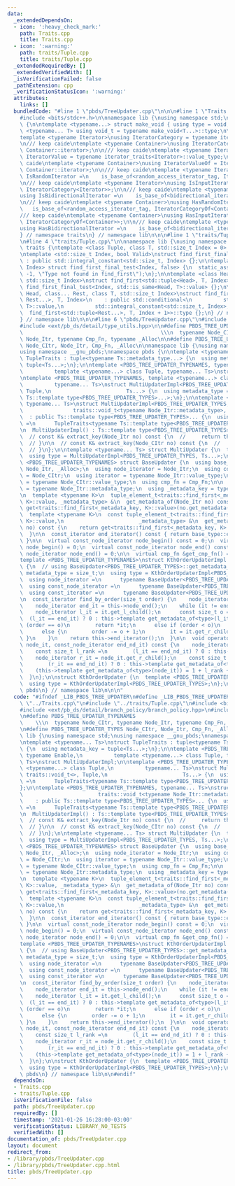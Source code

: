 ```yaml
---
data:
  _extendedDependsOn:
  - icon: ':heavy_check_mark:'
    path: Traits.cpp
    title: Traits.cpp
  - icon: ':warning:'
    path: traits/Tuple.cpp
    title: traits/Tuple.cpp
  _extendedRequiredBy: []
  _extendedVerifiedWith: []
  _isVerificationFailed: false
  _pathExtension: cpp
  _verificationStatusIcon: ':warning:'
  attributes:
    links: []
  bundledCode: "#line 1 \"pbds/TreeUpdater.cpp\"\n\n\n#line 1 \"Traits.cpp\"\n\n\n\
    #include <bits/stdc++.h>\n\nnamespace lib {\nusing namespace std;\nnamespace traits\
    \ {\n\ntemplate <typename...> struct make_void { using type = void; };\n\ntemplate\
    \ <typename... T> using void_t = typename make_void<T...>::type;\n\n/// keep caide\n\
    template <typename Iterator>\nusing IteratorCategory = typename iterator_traits<Iterator>::iterator_category;\n\
    \n/// keep caide\ntemplate <typename Container>\nusing IteratorCategoryOf = IteratorCategory<typename\
    \ Container::iterator>;\n\n/// keep caide\ntemplate <typename Iterator>\nusing\
    \ IteratorValue = typename iterator_traits<Iterator>::value_type;\n\n/// keep\
    \ caide\ntemplate <typename Container>\nusing IteratorValueOf = IteratorValue<typename\
    \ Container::iterator>;\n\n/// keep caide\ntemplate <typename Iterator>\nusing\
    \ IsRandomIterator =\n    is_base_of<random_access_iterator_tag, IteratorCategory<Iterator>>;\n\
    \n/// keep caide\ntemplate <typename Iterator>\nusing IsInputIterator =\n    is_base_of<input_iterator_tag,\
    \ IteratorCategory<Iterator>>;\n\n/// keep caide\ntemplate <typename Iterator>\n\
    using IsBidirectionalIterator =\n    is_base_of<bidirectional_iterator_tag, IteratorCategory<Iterator>>;\n\
    \n/// keep caide\ntemplate <typename Container>\nusing HasRandomIterator =\n \
    \   is_base_of<random_access_iterator_tag, IteratorCategoryOf<Container>>;\n\n\
    /// keep caide\ntemplate <typename Container>\nusing HasInputIterator =\n    is_base_of<input_iterator_tag,\
    \ IteratorCategoryOf<Container>>;\n\n/// keep caide\ntemplate <typename Container>\n\
    using HasBidirectionalIterator =\n    is_base_of<bidirectional_iterator_tag, IteratorCategoryOf<Container>>;\n\
    } // namespace traits\n} // namespace lib\n\n\n#line 1 \"traits/Tuple.cpp\"\n\n\
    \n#line 4 \"traits/Tuple.cpp\"\n\nnamespace lib {\nusing namespace std;\nnamespace\
    \ traits {\ntemplate <class Tuple, class T, std::size_t Index = 0> struct find_first;\n\
    \ntemplate <std::size_t Index, bool Valid>\nstruct find_first_final_test\n   \
    \ : public std::integral_constant<std::size_t, Index> {};\n\ntemplate <std::size_t\
    \ Index> struct find_first_final_test<Index, false> {\n  static_assert(Index ==\
    \ -1, \"Type not found in find_first\");\n};\n\ntemplate <class Head, class T,\
    \ std::size_t Index>\nstruct find_first<std::tuple<Head>, T, Index>\n    : public\
    \ find_first_final_test<Index, std::is_same<Head, T>::value> {};\n\ntemplate <class\
    \ Head, class... Rest, class T, std::size_t Index>\nstruct find_first<std::tuple<Head,\
    \ Rest...>, T, Index>\n    : public std::conditional<\n          std::is_same<Head,\
    \ T>::value,\n          std::integral_constant<std::size_t, Index>,\n        \
    \  find_first<std::tuple<Rest...>, T, Index + 1>>::type {};\n} // namespace traits\n\
    } // namespace lib\n\n\n#line 6 \"pbds/TreeUpdater.cpp\"\n#include <ext/pb_ds/detail/branch_policy/branch_policy.hpp>\n\
    #include <ext/pb_ds/detail/type_utils.hpp>\n\n#define PBDS_TREE_UPDATER_TYPENAMES\
    \                                            \\\n  typename Node_CItr, typename\
    \ Node_Itr, typename Cmp_Fn, typename _Alloc\n\n#define PBDS_TREE_UPDATER_TYPES\
    \ Node_CItr, Node_Itr, Cmp_Fn, _Alloc\n\nnamespace lib {\nusing namespace std;\n\
    using namespace __gnu_pbds;\nnamespace pbds {\n\ntemplate <typename... Ts>\nstruct\
    \ TupleTraits : tuple<typename Ts::metadata_type...> {\n  using metadata_key =\
    \ tuple<Ts...>;\n};\n\ntemplate <PBDS_TREE_UPDATER_TYPENAMES, typename Enable,\n\
    \          template <typename...> class Tuple, typename... Ts>\nstruct MultiUpdaterImpl;\n\
    \ntemplate <PBDS_TREE_UPDATER_TYPENAMES, template <typename...> class Tuple,\n\
    \          typename... Ts>\nstruct MultiUpdaterImpl<PBDS_TREE_UPDATER_TYPES, traits::void_t<>,\
    \ Tuple,\n                        Ts...> {\n  using metadata_type =\n      TupleTraits<typename\
    \ Ts::template type<PBDS_TREE_UPDATER_TYPES>...>;\n};\n\ntemplate <PBDS_TREE_UPDATER_TYPENAMES,\
    \ typename... Ts>\nstruct MultiUpdaterImpl<PBDS_TREE_UPDATER_TYPES,\n        \
    \                traits::void_t<typename Node_Itr::metadata_type>, Ts...>\n  \
    \  : public Ts::template type<PBDS_TREE_UPDATER_TYPES>... {\n  using metadata_type\
    \ =\n      TupleTraits<typename Ts::template type<PBDS_TREE_UPDATER_TYPES>...>;\n\
    \n  MultiUpdaterImpl() : Ts::template type<PBDS_TREE_UPDATER_TYPES>()... {}\n\n\
    \  // const K& extract_key(Node_Itr no) const {\n  //     return this->extract_key(*(*no));\n\
    \  // }\n\n  // const K& extract_key(Node_CItr no) const {\n  //     return this->extract_key(*(*no));\n\
    \  // }\n};\n\ntemplate <typename... Ts> struct MultiUpdater {\n  template <PBDS_TREE_UPDATER_TYPENAMES>\n\
    \  using type = MultiUpdaterImpl<PBDS_TREE_UPDATER_TYPES, Ts...>;\n};\n\ntemplate\
    \ <PBDS_TREE_UPDATER_TYPENAMES> struct BaseUpdater {\n  using base_type = detail::branch_policy<Node_CItr,\
    \ Node_Itr, _Alloc>;\n  using node_iterator = Node_Itr;\n  using const_node_iterator\
    \ = Node_CItr;\n  using iterator = typename Node_Itr::value_type;\n  using const_iterator\
    \ = typename Node_CItr::value_type;\n  using cmp_fn = Cmp_Fn;\n\n  using _metadata_type\
    \ = typename Node_Itr::metadata_type;\n  using _metadata_key = typename _metadata_type::metadata_key;\n\
    \n  template <typename K>\n  tuple_element_t<traits::find_first<_metadata_key,\
    \ K>::value, _metadata_type> &\n  get_metadata_of(Node_Itr no) const {\n    return\
    \ get<traits::find_first<_metadata_key, K>::value>(no.get_metadata());\n  }\n\n\
    \  template <typename K>\n  const tuple_element_t<traits::find_first<_metadata_key,\
    \ K>::value,\n                        _metadata_type> &\n  get_metadata_of(Node_CItr\
    \ no) const {\n    return get<traits::find_first<_metadata_key, K>::value>(no.get_metadata());\n\
    \  }\n\n  const_iterator end_iterator() const { return base_type::end_iterator();\
    \ }\n\n  virtual const_node_iterator node_begin() const = 0;\n  virtual node_iterator\
    \ node_begin() = 0;\n  virtual const_node_iterator node_end() const = 0;\n  virtual\
    \ node_iterator node_end() = 0;\n\n  virtual cmp_fn &get_cmp_fn() = 0;\n};\n\n\
    template <PBDS_TREE_UPDATER_TYPENAMES>\nstruct KthOrderUpdaterImpl : BaseUpdater<PBDS_TREE_UPDATER_TYPES>\
    \ {\n  // using BaseUpdater<PBDS_TREE_UPDATER_TYPES>::get_metadata_of;\n  using\
    \ metadata_type = size_t;\n  using type = KthOrderUpdaterImpl<PBDS_TREE_UPDATER_TYPES>;\n\
    \  using node_iterator =\n      typename BaseUpdater<PBDS_TREE_UPDATER_TYPES>::node_iterator;\n\
    \  using const_node_iterator =\n      typename BaseUpdater<PBDS_TREE_UPDATER_TYPES>::const_node_iterator;\n\
    \  using const_iterator =\n      typename BaseUpdater<PBDS_TREE_UPDATER_TYPES>::const_iterator;\n\
    \n  const_iterator find_by_order(size_t order) {\n    node_iterator it = this->node_begin();\n\
    \    node_iterator end_it = this->node_end();\n    while (it != end_it) {\n  \
    \    node_iterator l_it = it.get_l_child();\n      const size_t o =\n        \
    \  (l_it == end_it) ? 0 : this->template get_metadata_of<type>(l_it);\n      if\
    \ (order == o)\n        return *it;\n      else if (order < o)\n        it = l_it;\n\
    \      else {\n        order -= o + 1;\n        it = it.get_r_child();\n     \
    \ }\n    }\n    return this->end_iterator();\n  }\n\n  void operator()(node_iterator\
    \ node_it, const_node_iterator end_nd_it) const {\n    node_iterator l_it = node_it.get_l_child();\n\
    \    const size_t l_rank =\n        (l_it == end_nd_it) ? 0 : this->template get_metadata_of<type>(l_it);\n\
    \    node_iterator r_it = node_it.get_r_child();\n    const size_t r_rank =\n\
    \        (r_it == end_nd_it) ? 0 : this->template get_metadata_of<type>(r_it);\n\
    \    (this->template get_metadata_of<type>(node_it)) = 1 + l_rank + r_rank;\n\
    \  }\n};\n\nstruct KthOrderUpdater {\n  template <PBDS_TREE_UPDATER_TYPENAMES>\n\
    \  using type = KthOrderUpdaterImpl<PBDS_TREE_UPDATER_TYPES>;\n};\n} // namespace\
    \ pbds\n} // namespace lib\n\n\n"
  code: "#ifndef _LIB_PBDS_TREE_UPDATER\n#define _LIB_PBDS_TREE_UPDATER\n#include\
    \ \"../Traits.cpp\"\n#include \"../traits/Tuple.cpp\"\n#include <bits/stdc++.h>\n\
    #include <ext/pb_ds/detail/branch_policy/branch_policy.hpp>\n#include <ext/pb_ds/detail/type_utils.hpp>\n\
    \n#define PBDS_TREE_UPDATER_TYPENAMES                                        \
    \    \\\n  typename Node_CItr, typename Node_Itr, typename Cmp_Fn, typename _Alloc\n\
    \n#define PBDS_TREE_UPDATER_TYPES Node_CItr, Node_Itr, Cmp_Fn, _Alloc\n\nnamespace\
    \ lib {\nusing namespace std;\nusing namespace __gnu_pbds;\nnamespace pbds {\n\
    \ntemplate <typename... Ts>\nstruct TupleTraits : tuple<typename Ts::metadata_type...>\
    \ {\n  using metadata_key = tuple<Ts...>;\n};\n\ntemplate <PBDS_TREE_UPDATER_TYPENAMES,\
    \ typename Enable,\n          template <typename...> class Tuple, typename...\
    \ Ts>\nstruct MultiUpdaterImpl;\n\ntemplate <PBDS_TREE_UPDATER_TYPENAMES, template\
    \ <typename...> class Tuple,\n          typename... Ts>\nstruct MultiUpdaterImpl<PBDS_TREE_UPDATER_TYPES,\
    \ traits::void_t<>, Tuple,\n                        Ts...> {\n  using metadata_type\
    \ =\n      TupleTraits<typename Ts::template type<PBDS_TREE_UPDATER_TYPES>...>;\n\
    };\n\ntemplate <PBDS_TREE_UPDATER_TYPENAMES, typename... Ts>\nstruct MultiUpdaterImpl<PBDS_TREE_UPDATER_TYPES,\n\
    \                        traits::void_t<typename Node_Itr::metadata_type>, Ts...>\n\
    \    : public Ts::template type<PBDS_TREE_UPDATER_TYPES>... {\n  using metadata_type\
    \ =\n      TupleTraits<typename Ts::template type<PBDS_TREE_UPDATER_TYPES>...>;\n\
    \n  MultiUpdaterImpl() : Ts::template type<PBDS_TREE_UPDATER_TYPES>()... {}\n\n\
    \  // const K& extract_key(Node_Itr no) const {\n  //     return this->extract_key(*(*no));\n\
    \  // }\n\n  // const K& extract_key(Node_CItr no) const {\n  //     return this->extract_key(*(*no));\n\
    \  // }\n};\n\ntemplate <typename... Ts> struct MultiUpdater {\n  template <PBDS_TREE_UPDATER_TYPENAMES>\n\
    \  using type = MultiUpdaterImpl<PBDS_TREE_UPDATER_TYPES, Ts...>;\n};\n\ntemplate\
    \ <PBDS_TREE_UPDATER_TYPENAMES> struct BaseUpdater {\n  using base_type = detail::branch_policy<Node_CItr,\
    \ Node_Itr, _Alloc>;\n  using node_iterator = Node_Itr;\n  using const_node_iterator\
    \ = Node_CItr;\n  using iterator = typename Node_Itr::value_type;\n  using const_iterator\
    \ = typename Node_CItr::value_type;\n  using cmp_fn = Cmp_Fn;\n\n  using _metadata_type\
    \ = typename Node_Itr::metadata_type;\n  using _metadata_key = typename _metadata_type::metadata_key;\n\
    \n  template <typename K>\n  tuple_element_t<traits::find_first<_metadata_key,\
    \ K>::value, _metadata_type> &\n  get_metadata_of(Node_Itr no) const {\n    return\
    \ get<traits::find_first<_metadata_key, K>::value>(no.get_metadata());\n  }\n\n\
    \  template <typename K>\n  const tuple_element_t<traits::find_first<_metadata_key,\
    \ K>::value,\n                        _metadata_type> &\n  get_metadata_of(Node_CItr\
    \ no) const {\n    return get<traits::find_first<_metadata_key, K>::value>(no.get_metadata());\n\
    \  }\n\n  const_iterator end_iterator() const { return base_type::end_iterator();\
    \ }\n\n  virtual const_node_iterator node_begin() const = 0;\n  virtual node_iterator\
    \ node_begin() = 0;\n  virtual const_node_iterator node_end() const = 0;\n  virtual\
    \ node_iterator node_end() = 0;\n\n  virtual cmp_fn &get_cmp_fn() = 0;\n};\n\n\
    template <PBDS_TREE_UPDATER_TYPENAMES>\nstruct KthOrderUpdaterImpl : BaseUpdater<PBDS_TREE_UPDATER_TYPES>\
    \ {\n  // using BaseUpdater<PBDS_TREE_UPDATER_TYPES>::get_metadata_of;\n  using\
    \ metadata_type = size_t;\n  using type = KthOrderUpdaterImpl<PBDS_TREE_UPDATER_TYPES>;\n\
    \  using node_iterator =\n      typename BaseUpdater<PBDS_TREE_UPDATER_TYPES>::node_iterator;\n\
    \  using const_node_iterator =\n      typename BaseUpdater<PBDS_TREE_UPDATER_TYPES>::const_node_iterator;\n\
    \  using const_iterator =\n      typename BaseUpdater<PBDS_TREE_UPDATER_TYPES>::const_iterator;\n\
    \n  const_iterator find_by_order(size_t order) {\n    node_iterator it = this->node_begin();\n\
    \    node_iterator end_it = this->node_end();\n    while (it != end_it) {\n  \
    \    node_iterator l_it = it.get_l_child();\n      const size_t o =\n        \
    \  (l_it == end_it) ? 0 : this->template get_metadata_of<type>(l_it);\n      if\
    \ (order == o)\n        return *it;\n      else if (order < o)\n        it = l_it;\n\
    \      else {\n        order -= o + 1;\n        it = it.get_r_child();\n     \
    \ }\n    }\n    return this->end_iterator();\n  }\n\n  void operator()(node_iterator\
    \ node_it, const_node_iterator end_nd_it) const {\n    node_iterator l_it = node_it.get_l_child();\n\
    \    const size_t l_rank =\n        (l_it == end_nd_it) ? 0 : this->template get_metadata_of<type>(l_it);\n\
    \    node_iterator r_it = node_it.get_r_child();\n    const size_t r_rank =\n\
    \        (r_it == end_nd_it) ? 0 : this->template get_metadata_of<type>(r_it);\n\
    \    (this->template get_metadata_of<type>(node_it)) = 1 + l_rank + r_rank;\n\
    \  }\n};\n\nstruct KthOrderUpdater {\n  template <PBDS_TREE_UPDATER_TYPENAMES>\n\
    \  using type = KthOrderUpdaterImpl<PBDS_TREE_UPDATER_TYPES>;\n};\n} // namespace\
    \ pbds\n} // namespace lib\n\n#endif"
  dependsOn:
  - Traits.cpp
  - traits/Tuple.cpp
  isVerificationFile: false
  path: pbds/TreeUpdater.cpp
  requiredBy: []
  timestamp: '2021-01-26 16:28:00-03:00'
  verificationStatus: LIBRARY_NO_TESTS
  verifiedWith: []
documentation_of: pbds/TreeUpdater.cpp
layout: document
redirect_from:
- /library/pbds/TreeUpdater.cpp
- /library/pbds/TreeUpdater.cpp.html
title: pbds/TreeUpdater.cpp
---
```

